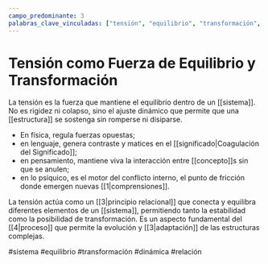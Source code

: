 ```yaml
---
campo_predominante: 3
palabras_clave_vinculadas: ["tensión", "equilibrio", "transformación", "dinámica", "relación"]
---
```

# Tensión como Fuerza de Equilibrio y Transformación

La tensión es la fuerza que mantiene el equilibrio dentro de un [[sistema]]. No es rigidez ni colapso, sino el ajuste dinámico que permite que una [[estructura]] se sostenga sin romperse ni disiparse. 

- En física, regula fuerzas opuestas; 
- en lenguaje, genera contraste y matices en el [[significado|Coagulación del Significado]]; 
- en pensamiento, mantiene viva la interacción entre [[concepto]]s sin que se anulen; 
- en lo psíquico, es el motor del conflicto interno, el punto de fricción donde emergen nuevas [[1|comprensiones]].

La tensión actúa como un [[3|principio relacional]] que conecta y equilibra diferentes elementos de un [[sistema]], permitiendo tanto la estabilidad como la posibilidad de transformación. Es un aspecto fundamental del [[4|proceso]] que permite la evolución y [[3|adaptación]] de las estructuras complejas.

#sistema #equilibrio #transformación #dinámica #relación